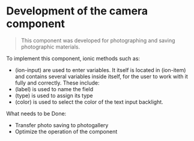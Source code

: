 # Development of the camera component

>This component was developed for photographing and saving photographic materials.

To implement this component, ionic methods such as:
- (ion-input) are used to enter variables. It itself is located in (ion-item) and contains several variables inside itself, for the user to work with it fully and correctly. These include: 
- (label) is used to name the field
- (type) is used to assign its type
- (color) is used to select the color of the text input backlight.

What needs to be Done:
- Transfer photo saving to photogallery
- Optimize the operation of the component
